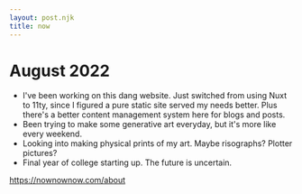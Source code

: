 ```yaml
---
layout: post.njk
title: now
---
```

# August 2022
* I've been working on this dang website. Just switched from using Nuxt to 11ty, since I figured a pure static site served my needs better. Plus there's a better content management system here for blogs and posts.
* Been trying to make some generative art everyday, but it's more like every weekend.
* Looking into making physical prints of my art. Maybe risographs? Plotter pictures?
* Final year of college starting up. The future is uncertain.

<a href="https://nownownow.com/about" target="_blank">https://nownownow.com/about</a>